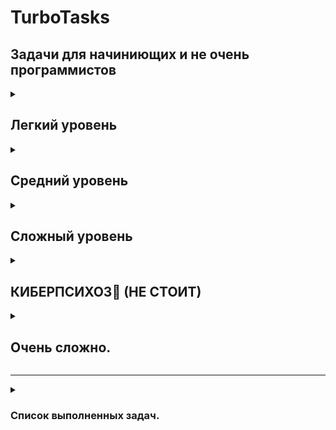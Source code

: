 # TurboTasks
## Задачи для начиниющих и не очень программистов

<details>
	<summary>
		<h2>Легкий уровень</h2>
	</summary>
	<ul>
		<li>
			<details>
				<summary>Игра "больше меньше".</summary>
				<p>Загадывается число от 1 до 1000, задача игрока - угадать число за 10 попыток</p>
			</details>
		</li>
		<li>
			<details>
				<summary>Подсчет "дырочек" в тексте.</summary>
				<p>Например в слове "Windows" - 2 дырочки, а в слове "Linux" - 0 дырочек</p>
			</details>
		</li>
		<li>
			<details>
				<summary>Приложение заменяющие все "Л" на "Р" в тексте, (анимезиция).</summary>
				<p>Компилятор сломался -> Компирятор сромарся.</p>
			</details>
		</li>
		<li>
			<details>
				<summary>Другие задачи</summary>
				<p> Задачи <a href="http://pascalabc.net/downloads/Books/Rubantsev/InterestProjProjects.pdf">отсюда</a>,
					<a href="http://pascalabc.net/downloads/Books/Rubantsev/InterestLessPas.pdf">отсюда</a>, <a
						href="http://pascalabc.net/downloads/Books/Rubantsev/InterestProjProjects.pdf">отсюда</a>, <a
						href="http://pascalabc.net/downloads/Books/Rubantsev/SFML.pdf">отсюда</a>
				</p>
				<p><a href="http://ptaskbook.com/ru">1000 задач</a></p>
				<p><a href="http://algolist.ru">Задачи/алгоритмы</a></p>
			</details>
		</li>
	</ul>
</details>

<details>
	<summary>
		<h2>Средний уровень</h2>
	</summary>
	<ul>
		<li>
			<p> Нормальные крестики-нолики.</p>
		</li>
		<li>
			<p> Игра "Жизнь Конвея".</p>
		</li>
		<li>
			<p> Размытие картинок алгоритмом Box Blur.</p>
		</li>
		<li>
			<p> Рисовалка типа "Paint".</p>
		</li>
		<li>
			<p> Игра "Змейка".</p>
		</li>
		<li>
			<p> Игра "Тетрис".</p>
		</li>
		<li>
			<details>
				<summary>Telegram-bot для подсчета "дырочек" в тексте.</summary>
				<p>Например в слове "Windows" - 2 дырочки, а в слове "Linux" - 0 дырочек</p>
			</details>
		</li>
	</ul>
</details>

<details>
	<summary>
		<h2>Сложный уровень</h2>
	</summary>
	<ul>
		<li>
			<p>Птичка типа "Flappy Bird".</p>
		</li>
		<li>
			<p>Игра 2048.</p>
		</li>
		<li>
			<p>Игра Сапёр.</p>
		</li>
		<li>
			<details>
				<summary>Подсчет "дырочек" в тексте. Усложнённая версия.</summary>
				<p>Подсчёт дырочек должен производиться для произвольных символом
					(Например в слоге "ロ" - 1 дырочка)</p>
			</details>
		</li>
		<li>
			<details>
				<summary>Дизеринг изображений.</summary>
				<p><a href="https://github.com/turborium/Dither3">пример</a></p>
			</details>
		</li>
		<li>
			<details>
				<summary>Приложение заменяющие все "Л" на "Р" в тексте, и озвучивающее
					результат.</summary>
				<p>компилятор сломался -> компирятор
					сромарся <a href="https://github.com/turborium/microsoft-text-to-speech-delphi-example">пример</a>.
				</p>
			</details>
		</li>
	</ul>
</details>
<details>
	<summary>
		<h2>КИБЕРПСИХОЗ🤪 (НЕ СТОИТ)</h2>
	</summary>
	<ul>
		<li>
			<details>
				<summary>Парсер математических выражений вида "4+5*2".</summary>
				<p><a href="https://github.com/turborium/SimpleMathParser">пример</a>.</p>
			</details>
		</li>
		<li>
			<details>
				<summary>Интерпритатор любого языка программирования.</summary>
				<p><a href="https://github.com/turborium/turboriumbasic">пример</a>.</p>
			</details>
		</li>
	</ul>
</details>
<details>
	<summary>
		<h2>Очень сложно.</h2>
	</summary>
	<ul>
		<li>
			<details>
				<summary>Калькулятор (без готового парсера, скобок и т.д.). Проверяю на стриме.</summary>
				<p>Все уверены, что написать простейший калькулятор - очень просто.
					Однако просмотр ютуб роликов вида "пишем калькулятор на языке xxx" показал, что в действительности
					написать хороший, не
					глючный калькулятор - очень сложно.</p>
				<h3>Условия:</h3>
				<ol type="1">
					<li>Калькулятор должен иметь UI/GUI/графический интерфейс.</li>
					<li>Калькулятор должен быть "простейшим" - никаких eval("1+3\*2") и прочих парсеров
						математических выражений.
						Просто имитация самого дешевого калькулятора. Т.е. после нажатия [1] [+] [3] [\*]
						[2] [=] должно получиться 8, а не 7.</li>
					<li>Язык/среда и т.д. - любые.</li>
					<li>Желательны следующие функции: +,-,\*,/,корень,очистка,точка,удаление символа.</li>
					<li>Важное уточнение - количество цифр на «экране» должно быть ограниченным, т.е.
						например ввести можно не более 15 цифр.
						Не должен происходить переход в форму вида 2.43847e16 при вводе большего количества
						цифр.</li>
				</ol>
				<h3>Критерии оценки:</h3>
				<p>Главное: не глючность.
					Не главное: качество кода.</p>
				</p>
			</details>
		</li>
	</ul>
</details>
<hr />
<details>
	<summary>
		<h3>Список выполненных задач.</h3>
	</summary>
	<ul>
		<li>
			<details>
				<summary>Подсчет "дырочек" в тексте.</summary>
        <ul>
				<li> https://github.com/ketchuup/Holes</li>
				<li> https://github.com/Fikerus/holes</li>
				<li> https://gist.github.com/rprtr258/ae549c12fbcbb7c70542ec3a8d4072a8</li>
				<li> https://github.com/osennij-morok/dyrochki (+)</li>
          <li> https://github.com/ketchuup/Holes</li>
          </ul>
			</details>
		</li>
		<li>
			<details>
				<summary>Подсчёт "дырочек" в произвольном тексте.</summary>
         <ul>
				<li> https://github.com/ketchuup/Any (+/-)</li>
				<li> https://github.com/Fikerus/holes-canvas (+)</li>
            </ul>
			</details>
		</li>
		<li>
			<details>
				<summary>Приложение заменяющие все "Л" на "Р" в тексте.</summary>
        <ul>
				<li>https://github.com/BohdanLiuisk/kal-prilozhenie/blob/main/Program.cs</li>
				<li>https://github.com/LeenzeryDev/Animezator/</li>
				<li>https://github.com/cloudlyhimo/tts_repl_py</li>
          </ul>
			</details>
		</li>
		<li>
			<details>
				<summary>Игра "Змейка".</summary>
				<p>https://github.com/rolexxxandr/snake-pygame</p>
			</details>
		</li>
		<li>
			<details>
				<summary>Игра "Жизнь Конвея".</summary>
				<p>https://github.com/rolexxxandr/conways-game</p>
			</details>
		</li>
		<li>
			<details>
				<summary>Telegram-bot для подсчета "дырочек" в тексте.</summary>
				<p>https://github.com/rolexxxandr/holes-tgbot</p>
			</details>
		</li>	
</details>
